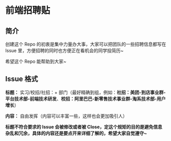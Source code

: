 # 前端招聘贴

## 简介

创建这个 Repo 的初衷是集中力量办大事，大家可以把团队的一些招聘信息都写在 Issue 里，方便招聘的同时也方便正在看机会的同学投简历~

希望这个 Repo 能帮助到大家~

## Issue 格式

**标题：** 实习/校招/社招：+ 部门（最好精确到组，例如：**社招：美团-到店事业群-平台技术部-前端技术研发**、**校招：阿里巴巴-新零售技术事业群-淘系技术部-用户增长**）

**内容：** 自由发挥（内容可以丰富一些，这样也会更加吸引人）

**标题不符合要求的 Issue 会被修改或者被 Close，定这个规矩的目的是避免信息杂乱和冗余，具体的内容还是要点开来详细了解的，希望大家自觉遵守~**
